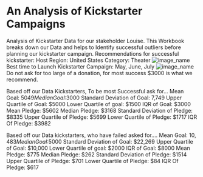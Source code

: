 # An Analysis of Kickstarter Campaigns
Analysis of Kickstarter Data for our stakeholder Louise. This Workbook breaks down our Data and helps to Identify successful outliers before planning our kickstarter campaign. 
Recommendations for successful kickstarter: 
Host Region: United States
Category: Theater ![image_name](file:///Users/jguo/Desktop/Analysis%20Project/Crowdfunding%20Analysis/Category_Overview_Analysis.png)
Best time to Launch Kickstarter Campaign: May, June, July ![image_name](file:///Users/jguo/Desktop/Analysis%20Project/Crowdfunding%20Analysis/Line_Chart_Analysis.png)
Do not ask for too large of a donation, for most success $3000 is what we recommend. 

Based off our Data Kickstarters, To be most Successful ask for...
Mean Goal: $5049
Median Goal:$3000
Standard Deviation of Goal: 7,749
Upper Quartile of Goal: $5000
Lower Quartile of goal: $1500
IQR of Goal: $3000
Mean Pledge: $5602
Median Pledge: $3168
Standard Deviation of Pledge: $8335
Upper Quartile of Pledge: $5699
Lower Quartile of Pledge: $1717
IQR Of Pledge: $3982

Based off our Data kickstarters, who have failed asked for....
Mean Goal: $10,483
Median Goal:$5000
Standard Deviation of Goal: $22,269
Upper Quartile of Goal: $10,000
Lower Quartile of goal: $2000
IQR of Goal: $8000
Mean Pledge: $775
Median Pledge: $262
Standard Deviation of Pledge: $1514
Upper Quartile of Pledge: $701
Lower Quartile of Pledge: $84
IQR Of Pledge: $617
